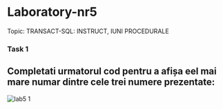 
# Laboratory-nr5

Topic:  TRANSACT-SQL: INSTRUCT, IUNI PROCEDURALE

### Task 1
## Completati urmatorul cod pentru a afișa eel mai mare numar dintre cele trei numere prezentate:
![lab5 1](https://user-images.githubusercontent.com/43128425/47621466-11824380-db01-11e8-9505-59a3e809c8c5.PNG)
